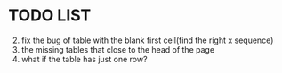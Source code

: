 # TODO LIST
<!-- 1. adding description for tables -->
2. fix the bug of table with the blank first cell(find the right x sequence)
3. the missing tables that close to the head of the page
4. what if the table has just one row?